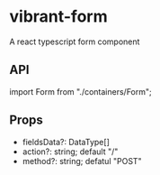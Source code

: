# vibrant-form
A react typescript form component


API
---

import Form from "./containers/Form";

Props
---
- fieldsData?: DataType[]
- action?: string; default "/"
- method?: string; defatul "POST"

